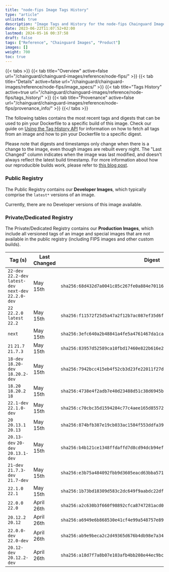 ```yaml
---
title: "node-fips Image Tags History"
type: "article"
unlisted: true
description: "Image Tags and History for the node-fips Chainguard Image"
date: 2023-06-22T11:07:52+02:00
lastmod: 2024-05-16 00:37:58
draft: false
tags: ["Reference", "Chainguard Images", "Product"]
images: []
weight: 700
toc: true
---
```


{{< tabs >}}
{{< tab title="Overview" active=false url="/chainguard/chainguard-images/reference/node-fips/" >}}
{{< tab title="Details" active=false url="/chainguard/chainguard-images/reference/node-fips/image_specs/" >}}
{{< tab title="Tags History" active=true url="/chainguard/chainguard-images/reference/node-fips/tags_history/" >}}
{{< tab title="Provenance" active=false url="/chainguard/chainguard-images/reference/node-fips/provenance_info/" >}}
{{</ tabs >}}

The following tables contains the most recent tags and digests that can be used to pin your Dockerfile to a specific build of this image. Check our guide on [Using the Tag History API](/chainguard/chainguard-images/using-the-tag-history-api/) for information on how to fetch all tags from an image and how to pin your Dockerfile to a specific digest.

Please note that digests and timestamps only change when there is a change to the image, even though images are rebuilt every night. The "Last Changed" column indicates when the image was last modified, and doesn't always reflect the latest build timestamp. For more information about how our reproducible builds work, please refer to [this blog post](https://www.chainguard.dev/unchained/reproducing-chainguards-reproducible-image-builds).

### Public Registry
The Public Registry contains our **Developer Images**, which typically comprise the `latest*` versions of an image.

Currently, there are no Developer versions of this image available.

### Private/Dedicated Registry
The Private/Dedicated Registry contains our **Production Images**, which include all versioned tags of an image and special images that are not available in the public registry (including FIPS images and other custom builds).

| Tag (s)                                                   | Last Changed | Digest                                                                    |
|-----------------------------------------------------------|--------------|---------------------------------------------------------------------------|
|  `22-dev` `22.2-dev` `latest-dev` `next-dev` `22.2.0-dev` | May 15th     | `sha256:68d432d7a0041c85c267fe0a884e70116b7fec44ea7d502ec028bad9be1c11e2` |
|  `22` `22.2.0` `latest` `22.2`                            | May 15th     | `sha256:f11572f25d5a47a2f12b7ac087ef35d6f5a627fdf01aa3e98a6c1cca1b03870d` |
|  `next`                                                   | May 15th     | `sha256:3efc640a2b48841a4fe5a4761467da1ca08dbd44f80c6b09bc9ddfeab58e95fa` |
|  `21` `21.7` `21.7.3`                                     | May 15th     | `sha256:83957d52589ca10fbd17460e822b616e2602d4cffeb26dc030e18dd9edab44d1` |
|  `18-dev` `18.20-dev` `18.20.2-dev`                       | May 15th     | `sha256:7942bcc415eb4f52cb3d23fe22011f27d9ef0857fc7d919c2beb1bfc75b7607d` |
|  `18.20` `18.20.2` `18`                                   | May 15th     | `sha256:4738e4f2adb7e40d23488d51c38d6945bf405b1b632a904560eb4b94c7598eee` |
|  `22.1-dev` `22.1.0-dev`                                  | May 15th     | `sha256:c70cbc35d1594284c77c4aee165d855721e775b93b9073cf85904823e955cbaa` |
|  `20` `20.13.1` `20.13`                                   | May 15th     | `sha256:874bfb387e19cb033ac1584f553ddfa39588d73b789387b71dd99ab360f2db0e` |
|  `20.13-dev` `20-dev` `20.13.1-dev`                       | May 15th     | `sha256:b4b121ce1348ffdaffd7d8cd94dcb94ef7b0ed8e5ada4c64ab71d30fd249fce5` |
|  `21-dev` `21.7.3-dev` `21.7-dev`                         | May 15th     | `sha256:e3b75a484092fbb9d3605eacd63bba571ecee7f9983cd3a4e43921a46d30c2f6` |
|  `22.1.0` `22.1`                                          | May 15th     | `sha256:1b73bd18309d583c2dc649f9aabdc22df97579de3b5486b5bc7ff7c541854303` |
|  `22.0.0` `22.0`                                          | April 26th   | `sha256:a2c630b3f660f98892cfca8747281acd054df7512bcbe01b2d5066963bf3db45` |
|  `20.12.2` `20.12`                                        | April 26th   | `sha256:a6949e6b868530e41cf4e99a548757e89944a3c0b7a8e70d686cc4308457024c` |
|  `22.0.0-dev` `22.0-dev`                                  | April 26th   | `sha256:ab9e9beca2c2d49365d676b4db98e7a34b946598b4b887bb61f5422604f89014` |
|  `20.12-dev` `20.12.2-dev`                                | April 26th   | `sha256:a18d7f7a8b07e103afb4bb208e44ec9bc955a26052ef454cf74f2c425229acae` |

